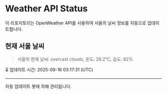 
# Weather API Status

이 리포지토리는 OpenWeather API를 사용하여 서울의 날씨 정보를 자동으로 업데이트합니다.

## 현재 서울 날씨
> 서울의 현재 날씨: overcast clouds, 온도: 26.2°C, 습도: 82%

⏳ 업데이트 시간: 2025-09-16 03:17:31 (UTC)

---
자동 업데이트 봇에 의해 관리됩니다.
